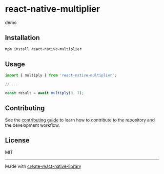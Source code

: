 # react-native-multiplier

demo

## Installation

```sh
npm install react-native-multiplier
```

## Usage

```js
import { multiply } from 'react-native-multiplier';

// ...

const result = await multiply(3, 7);
```

## Contributing

See the [contributing guide](CONTRIBUTING.md) to learn how to contribute to the repository and the development workflow.

## License

MIT

---

Made with [create-react-native-library](https://github.com/callstack/react-native-builder-bob)
